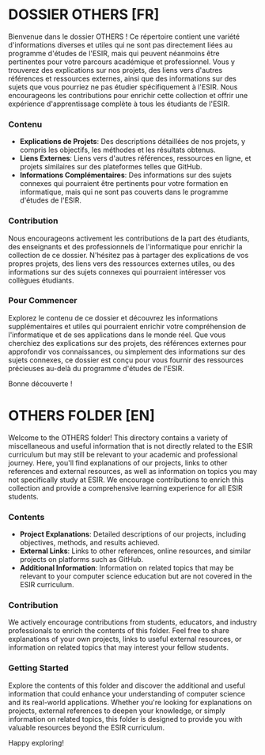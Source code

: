 # DOSSIER OTHERS [FR]

Bienvenue dans le dossier OTHERS ! Ce répertoire contient une variété d'informations diverses et utiles qui ne sont pas directement liées au programme d'études de l'ESIR, mais qui peuvent néanmoins être pertinentes pour votre parcours académique et professionnel. Vous y trouverez des explications sur nos projets, des liens vers d'autres références et ressources externes, ainsi que des informations sur des sujets que vous pourriez ne pas étudier spécifiquement à l'ESIR. Nous encourageons les contributions pour enrichir cette collection et offrir une expérience d'apprentissage complète à tous les étudiants de l'ESIR.

### Contenu
- **Explications de Projets**: Des descriptions détaillées de nos projets, y compris les objectifs, les méthodes et les résultats obtenus.
- **Liens Externes**: Liens vers d'autres références, ressources en ligne, et projets similaires sur des plateformes telles que GitHub.
- **Informations Complémentaires**: Des informations sur des sujets connexes qui pourraient être pertinents pour votre formation en informatique, mais qui ne sont pas couverts dans le programme d'études de l'ESIR.

### Contribution
Nous encourageons activement les contributions de la part des étudiants, des enseignants et des professionnels de l'informatique pour enrichir la collection de ce dossier. N'hésitez pas à partager des explications de vos propres projets, des liens vers des ressources externes utiles, ou des informations sur des sujets connexes qui pourraient intéresser vos collègues étudiants.

### Pour Commencer
Explorez le contenu de ce dossier et découvrez les informations supplémentaires et utiles qui pourraient enrichir votre compréhension de l'informatique et de ses applications dans le monde réel. Que vous cherchiez des explications sur des projets, des références externes pour approfondir vos connaissances, ou simplement des informations sur des sujets connexes, ce dossier est conçu pour vous fournir des ressources précieuses au-delà du programme d'études de l'ESIR.

Bonne découverte !

# OTHERS FOLDER [EN]

Welcome to the OTHERS folder! This directory contains a variety of miscellaneous and useful information that is not directly related to the ESIR curriculum but may still be relevant to your academic and professional journey. Here, you'll find explanations of our projects, links to other references and external resources, as well as information on topics you may not specifically study at ESIR. We encourage contributions to enrich this collection and provide a comprehensive learning experience for all ESIR students.

### Contents
- **Project Explanations**: Detailed descriptions of our projects, including objectives, methods, and results achieved.
- **External Links**: Links to other references, online resources, and similar projects on platforms such as GitHub.
- **Additional Information**: Information on related topics that may be relevant to your computer science education but are not covered in the ESIR curriculum.

### Contribution
We actively encourage contributions from students, educators, and industry professionals to enrich the contents of this folder. Feel free to share explanations of your own projects, links to useful external resources, or information on related topics that may interest your fellow students.

### Getting Started
Explore the contents of this folder and discover the additional and useful information that could enhance your understanding of computer science and its real-world applications. Whether you're looking for explanations on projects, external references to deepen your knowledge, or simply information on related topics, this folder is designed to provide you with valuable resources beyond the ESIR curriculum.

Happy exploring!

